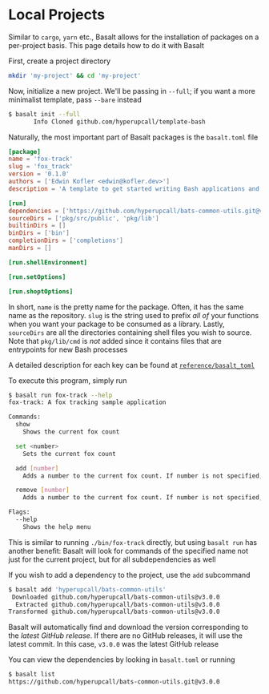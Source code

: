 # Local Projects

Similar to `cargo`, `yarn` etc., Basalt allows for the installation of packages on a per-project basis. This page details how to do it with Basalt

First, create a project directory

```sh
mkdir 'my-project' && cd 'my-project'
```

Now, initialize a new project. We'll be passing in `--full`; if you want a more minimalist template, pass `--bare` instead

```sh
$ basalt init --full
       Info Cloned github.com/hyperupcall/template-bash
```

Naturally, the most important part of Basalt packages is the `basalt.toml` file

```toml
[package]
name = 'fox-track'
slug = 'fox_track'
version = '0.1.0'
authors = ['Edwin Kofler <edwin@kofler.dev>']
description = 'A template to get started writing Bash applications and projects'

[run]
dependencies = ['https://github.com/hyperupcall/bats-common-utils.git@v3.0.0']
sourceDirs = ['pkg/src/public', 'pkg/lib']
builtinDirs = []
binDirs = ['bin']
completionDirs = ['completions']
manDirs = []

[run.shellEnvironment]

[run.setOptions]

[run.shoptOptions]
```

In short, `name` is the pretty name for the package. Often, it has the same name as the repository. `slug` is the string used to prefix _all of_ your functions when you want your package to be consumed as a library. Lastly, `sourceDirs` are all the directories containing shell files you wish to source. Note that `pkg/lib/cmd` is _not_ added since it contains files that are entrypoints for new Bash processes

A detailed description for each key can be found at [`reference/basalt_toml`](./docs/reference/basalt_toml.md)

To execute this program, simply run

```sh
$ basalt run fox-track --help
fox-track: A fox tracking sample application

Commands:
  show
    Shows the current fox count

  set <number>
    Sets the current fox count

  add [number]
    Adds a number to the current fox count. If number is not specified, it defaults to 1

  remove [number]
    Adds a number to the current fox count. If number is not specified, it defaults to 1

Flags:
  --help
    Shows the help menu
```

This is similar to running `./bin/fox-track` directly, but using `basalt run` has another benefit: Basalt will look for commands of the specified name not just for the current project, but for all subdependencies as well

If you wish to add a dependency to the project, use the `add` subcommand

```sh
$ basalt add 'hyperupcall/bats-common-utils'
 Downloaded github.com/hyperupcall/bats-common-utils@v3.0.0
  Extracted github.com/hyperupcall/bats-common-utils@v3.0.0
Transformed github.com/hyperupcall/bats-common-utils@v3.0.0
```

Basalt will automatically find and download the version corresponding to the _latest GitHub release_. If there are no GitHub releases, it will use the latest commit. In this case, `v3.0.0` was the latest GitHub release

You can view the dependencies by looking in `basalt.toml` or running

```sh
$ basalt list
https://github.com/hyperupcall/bats-common-utils.git@v3.0.0
```
